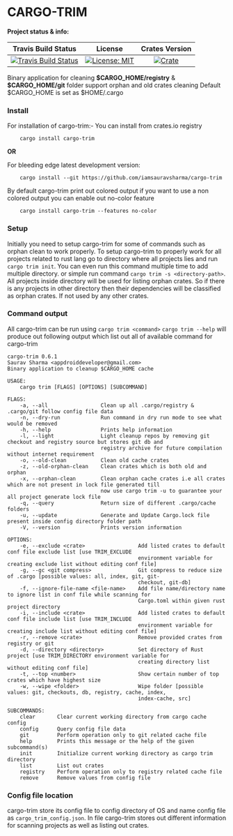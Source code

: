 # CARGO-TRIM

**Project status & info:**

| Travis Build Status | License | Crates Version |
| :-----------------: | :-----: | :------------: |
| [![Travis Build Status][build_badge]][build_link] | [![License: MIT][license_badge]][license_link] | [![Crate][cratesio_badge]][cratesio_link] |

Binary application for cleaning __\$CARGO_HOME/registry__  & __\$CARGO_HOME/git__ folder support orphan and old crates cleaning
Default \$CARGO_HOME is set as \$HOME/.cargo

### Install

For installation of cargo-trim:-
You can install from crates.io registry
```
    cargo install cargo-trim
```
__OR__

For bleeding edge latest development version:
```
    cargo install --git https://github.com/iamsauravsharma/cargo-trim
```

By default cargo-trim print out colored output if you want to use a non colored output you can enable out no-color feature
```
    cargo install cargo-trim --features no-color
```

### Setup
Initially you need to setup cargo-trim for some of commands such as orphan clean to work properly.
To setup cargo-trim to properly work for all projects related to rust lang go to directory where all projects lies and run
`cargo trim init`. You can even run this command multiple time to add multiple directory.
or simple run command `cargo trim -s <directory-path>`. All projects inside directory will be used for listing orphan crates. So
if there is any projects in other directory then their dependencies will be classified as orphan crates. If not used by any
other crates.

### Command output
All cargo-trim can be run using `cargo trim <command>`
`cargo trim --help` will produce out following output which list out all of available command for cargo-trim
```
cargo-trim 0.6.1
Saurav Sharma <appdroiddeveloper@gmail.com>
Binary application to cleanup $CARGO_HOME cache

USAGE:
    cargo trim [FLAGS] [OPTIONS] [SUBCOMMAND]

FLAGS:
    -a, --all                 Clean up all .cargo/registry & .cargo/git follow config file data
    -n, --dry-run             Run command in dry run mode to see what would be removed
    -h, --help                Prints help information
    -l, --light               Light cleanup repos by removing git checkout and registry source but stores git db and
                              registry archive for future compilation without internet requirement
    -o, --old-clean           Clean old cache crates
    -z, --old-orphan-clean    Clean crates which is both old and orphan
    -x, --orphan-clean        Clean orphan cache crates i.e all crates which are not present in lock file generated till
                              now use cargo trim -u to guarantee your all project generate lock file
    -q, --query               Return size of different .cargo/cache folders
    -u, --update              Generate and Update Cargo.lock file present inside config directory folder path
    -V, --version             Prints version information

OPTIONS:
    -e, --exclude <crate>                 Add listed crates to default conf file exclude list [use TRIM_EXCLUDE
                                          environment variable for creating exclude list without editing conf file]
    -g, --gc <git compress>               Git compress to reduce size of .cargo [possible values: all, index, git, git-
                                          checkout, git-db]
    -f, --ignore-file-name <file-name>    Add file name/directory name to ignore list in conf file while scanning for
                                          Cargo.toml within given rust project directory
    -i, --include <crate>                 Add listed crates to default conf file include list [use TRIM_INCLUDE
                                          environment variable for creating include list without editing conf file]
    -r, --remove <crate>                  Remove provided crates from registry or git
    -d, --directory <directory>           Set directory of Rust project [use TRIM_DIRECTORY environment variable for
                                          creating directory list without editing conf file]
    -t, --top <number>                    Show certain number of top crates which have highest size
    -w, --wipe <folder>                   Wipe folder [possible values: git, checkouts, db, registry, cache, index,
                                          index-cache, src]

SUBCOMMANDS:
    clear       Clear current working directory from cargo cache config
    config      Query config file data
    git         Perform operation only to git related cache file
    help        Prints this message or the help of the given subcommand(s)
    init        Initialize current working directory as cargo trim directory
    list        List out crates
    registry    Perform operation only to registry related cache file
    remove      Remove values from config file
```

### Config file location
cargo-trim store its config file to config directory of OS and name config file as `cargo_trim_config.json`.
In file cargo-trim stores out different information for scanning projects as well as listing out crates.


[git_link]: https://github.com/iamsauravsharma/cargo-trim

[build_badge]: https://img.shields.io/travis/com/iamsauravsharma/cargo-trim.svg?logo=travis
[build_link]: https://travis-ci.com/iamsauravsharma/cargo-trim

[license_badge]: https://img.shields.io/github/license/iamsauravsharma/cargo-trim.svg
[license_link]: LICENSE

[cratesio_badge]: https://img.shields.io/crates/v/cargo-trim.svg
[cratesio_link]: https://crates.io/crates/cargo-trim
